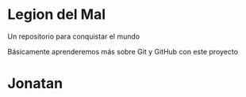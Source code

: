 # Legion del Mal
Un repositorio para conquistar el mundo

Básicamente aprenderemos más sobre Git y GitHub con este proyecto


# Jonatan

